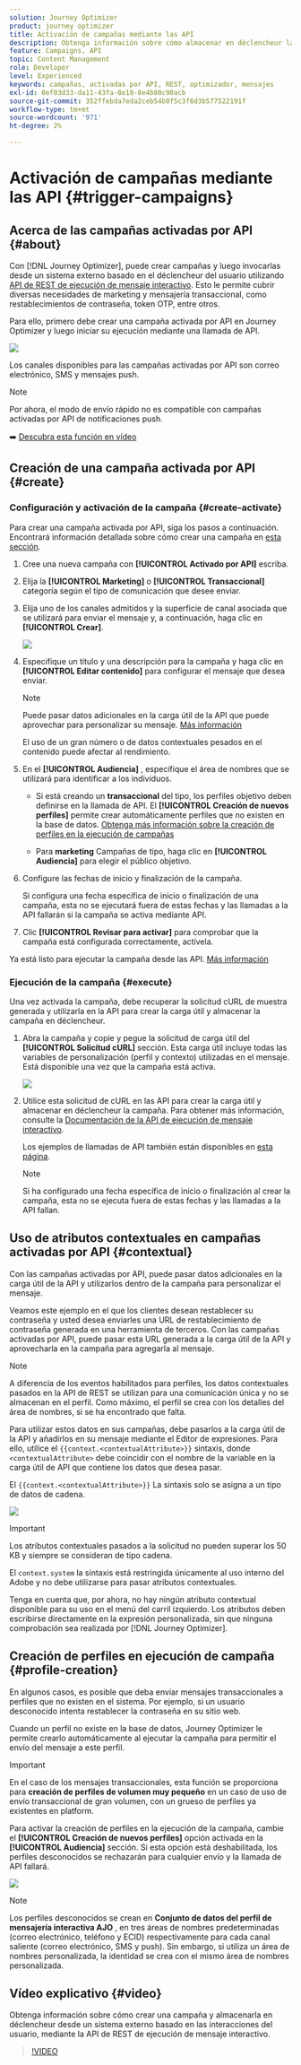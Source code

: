 ```yaml
---
solution: Journey Optimizer
product: journey optimizer
title: Activación de campañas mediante las API
description: Obtenga información sobre cómo almacenar en déclencheur las campañas mediante las API de Journey Optimizer
feature: Campaigns, API
topic: Content Management
role: Developer
level: Experienced
keywords: campañas, activadas por API, REST, optimizador, mensajes
exl-id: 0ef03d33-da11-43fa-8e10-8e4b80c90acb
source-git-commit: 352ffebda7eda2ceb54b0f5c3f6d3b577522191f
workflow-type: tm+mt
source-wordcount: '971'
ht-degree: 2%

---
```


# Activación de campañas mediante las API {#trigger-campaigns}

## Acerca de las campañas activadas por API {#about}

Con [!DNL Journey Optimizer], puede crear campañas y luego invocarlas desde un sistema externo basado en el déclencheur del usuario utilizando [API de REST de ejecución de mensaje interactivo](https://developer.adobe.com/journey-optimizer-apis/references/messaging/#tag/execution). Esto le permite cubrir diversas necesidades de marketing y mensajería transaccional, como restablecimientos de contraseña, token OTP, entre otros.

Para ello, primero debe crear una campaña activada por API en Journey Optimizer y luego iniciar su ejecución mediante una llamada de API.

![](../rn/assets/do-not-localize/api-triggered.gif)

Los canales disponibles para las campañas activadas por API son correo electrónico, SMS y mensajes push.

>[!NOTE]
>
>Por ahora, el modo de envío rápido no es compatible con campañas activadas por API de notificaciones push.

➡️ [Descubra esta función en vídeo](#video)

## Creación de una campaña activada por API {#create}

### Configuración y activación de la campaña {#create-activate}

Para crear una campaña activada por API, siga los pasos a continuación. Encontrará información detallada sobre cómo crear una campaña en [esta sección](create-campaign.md).

1. Cree una nueva campaña con **[!UICONTROL Activado por API]** escriba.

1. Elija la **[!UICONTROL Marketing]** o **[!UICONTROL Transaccional]** categoría según el tipo de comunicación que desee enviar.

1. Elija uno de los canales admitidos y la superficie de canal asociada que se utilizará para enviar el mensaje y, a continuación, haga clic en **[!UICONTROL Crear]**.

   ![](assets/api-triggered-type.png)

1. Especifique un título y una descripción para la campaña y haga clic en **[!UICONTROL Editar contenido]** para configurar el mensaje que desea enviar.

   >[!NOTE]
   >
   >Puede pasar datos adicionales en la carga útil de la API que puede aprovechar para personalizar su mensaje. [Más información](#contextual)
   >
   >El uso de un gran número o de datos contextuales pesados en el contenido puede afectar al rendimiento.

1. En el **[!UICONTROL Audiencia]** , especifique el área de nombres que se utilizará para identificar a los individuos.

   * Si está creando un **transaccional** del tipo, los perfiles objetivo deben definirse en la llamada de API. El **[!UICONTROL Creación de nuevos perfiles]** permite crear automáticamente perfiles que no existen en la base de datos. [Obtenga más información sobre la creación de perfiles en la ejecución de campañas](#profile-creation)

   * Para **marketing** Campañas de tipo, haga clic en **[!UICONTROL Audiencia]** para elegir el público objetivo.

1. Configure las fechas de inicio y finalización de la campaña.

   Si configura una fecha específica de inicio o finalización de una campaña, esta no se ejecutará fuera de estas fechas y las llamadas a la API fallarán si la campaña se activa mediante API.

1. Clic **[!UICONTROL Revisar para activar]** para comprobar que la campaña está configurada correctamente, actívela.

Ya está listo para ejecutar la campaña desde las API. [Más información](#execute)

### Ejecución de la campaña {#execute}

Una vez activada la campaña, debe recuperar la solicitud cURL de muestra generada y utilizarla en la API para crear la carga útil y almacenar la campaña en déclencheur.

1. Abra la campaña y copie y pegue la solicitud de carga útil del **[!UICONTROL Solicitud cURL]** sección. Esta carga útil incluye todas las variables de personalización (perfil y contexto) utilizadas en el mensaje. Está disponible una vez que la campaña está activa.

   ![](assets/api-triggered-curl.png)

1. Utilice esta solicitud de cURL en las API para crear la carga útil y almacenar en déclencheur la campaña. Para obtener más información, consulte la [Documentación de la API de ejecución de mensaje interactivo](https://developer.adobe.com/journey-optimizer-apis/references/messaging/#tag/execution).


   Los ejemplos de llamadas de API también están disponibles en [esta página](https://developer.adobe.com/journey-optimizer-apis/references/messaging-samples/).

   >[!NOTE]
   >
   >Si ha configurado una fecha específica de inicio o finalización al crear la campaña, esta no se ejecuta fuera de estas fechas y las llamadas a la API fallan.

## Uso de atributos contextuales en campañas activadas por API {#contextual}

Con las campañas activadas por API, puede pasar datos adicionales en la carga útil de la API y utilizarlos dentro de la campaña para personalizar el mensaje.

Veamos este ejemplo en el que los clientes desean restablecer su contraseña y usted desea enviarles una URL de restablecimiento de contraseña generada en una herramienta de terceros. Con las campañas activadas por API, puede pasar esta URL generada a la carga útil de la API y aprovecharla en la campaña para agregarla al mensaje.

>[!NOTE]
>
>A diferencia de los eventos habilitados para perfiles, los datos contextuales pasados en la API de REST se utilizan para una comunicación única y no se almacenan en el perfil. Como máximo, el perfil se crea con los detalles del área de nombres, si se ha encontrado que falta.

Para utilizar estos datos en sus campañas, debe pasarlos a la carga útil de la API y añadirlos en su mensaje mediante el Editor de expresiones. Para ello, utilice el `{{context.<contextualAttribute>}}` sintaxis, donde `<contextualAttribute>` debe coincidir con el nombre de la variable en la carga útil de API que contiene los datos que desea pasar.

El `{{context.<contextualAttribute>}}` La sintaxis solo se asigna a un tipo de datos de cadena.

![](assets/api-triggered-context.png)


>[!IMPORTANT]
>
>Los atributos contextuales pasados a la solicitud no pueden superar los 50 KB y siempre se consideran de tipo cadena.
>
>El `context.system` la sintaxis está restringida únicamente al uso interno del Adobe y no debe utilizarse para pasar atributos contextuales.

Tenga en cuenta que, por ahora, no hay ningún atributo contextual disponible para su uso en el menú del carril izquierdo. Los atributos deben escribirse directamente en la expresión personalizada, sin que ninguna comprobación sea realizada por [!DNL Journey Optimizer].

## Creación de perfiles en ejecución de campaña {#profile-creation}

En algunos casos, es posible que deba enviar mensajes transaccionales a perfiles que no existen en el sistema. Por ejemplo, si un usuario desconocido intenta restablecer la contraseña en su sitio web.

Cuando un perfil no existe en la base de datos, Journey Optimizer le permite crearlo automáticamente al ejecutar la campaña para permitir el envío del mensaje a este perfil.

>[!IMPORTANT]
>
>En el caso de los mensajes transaccionales, esta función se proporciona para **creación de perfiles de volumen muy pequeño** en un caso de uso de envío transaccional de gran volumen, con un grueso de perfiles ya existentes en platform.

Para activar la creación de perfiles en la ejecución de la campaña, cambie el **[!UICONTROL Creación de nuevos perfiles]** opción activada en la **[!UICONTROL Audiencia]** sección. Si esta opción está deshabilitada, los perfiles desconocidos se rechazarán para cualquier envío y la llamada de API fallará.

![](assets/api-triggered-create-profile.png)

>[!NOTE]
>
>Los perfiles desconocidos se crean en **Conjunto de datos del perfil de mensajería interactiva AJO** , en tres áreas de nombres predeterminadas (correo electrónico, teléfono y ECID) respectivamente para cada canal saliente (correo electrónico, SMS y push). Sin embargo, si utiliza un área de nombres personalizada, la identidad se crea con el mismo área de nombres personalizada.

## Vídeo explicativo {#video}

Obtenga información sobre cómo crear una campaña y almacenarla en déclencheur desde un sistema externo basado en las interacciones del usuario, mediante la API de REST de ejecución de mensaje interactivo.

>[!VIDEO](https://video.tv.adobe.com/v/3425358?quality=12)
